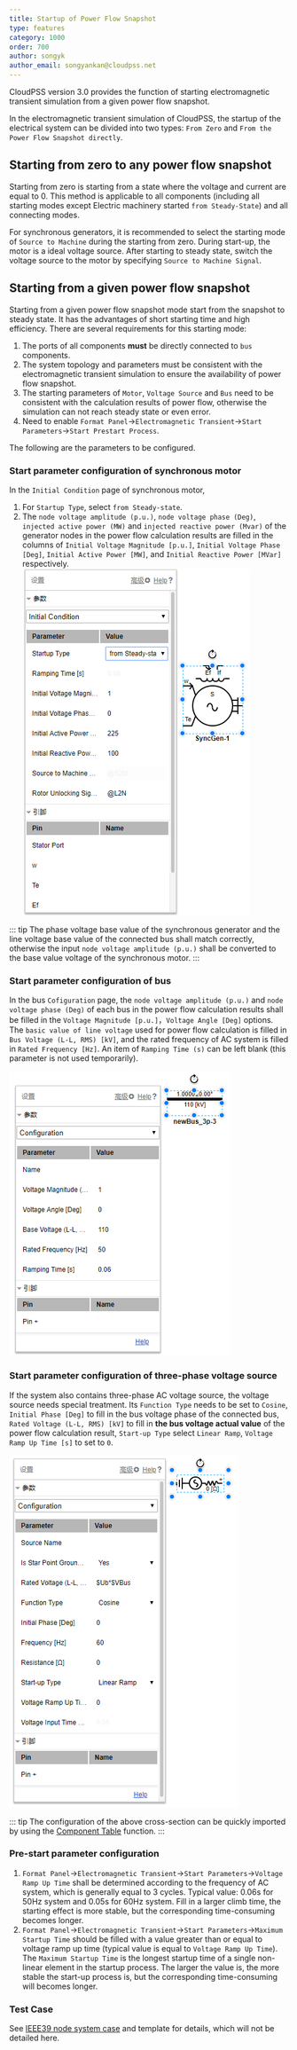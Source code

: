 ```yaml
---
title: Startup of Power Flow Snapshot
type: features
category: 1000
order: 700
author: songyk
author_email: songyankan@cloudpss.net
---
```


CloudPSS version 3.0 provides the function of starting electromagnetic transient simulation from a given power flow snapshot.

In the electromagnetic transient simulation of CloudPSS, the startup of the electrical system can be divided into two types: `From Zero` and `From the Power Flow Snapshot directly`.

## Starting from zero to any power flow snapshot
Starting from zero is starting from a state where the voltage and current are equal to 0. This method is applicable to all components (including all starting modes except Electric machinery started `from Steady-State`) and all connecting modes.

For synchronous generators, it is recommended to select the starting mode of `Source to Machine` during the starting from zero. During start-up, the motor is a ideal voltage source. After starting to steady state, switch the voltage source to the motor by specifying `Source to Machine Signal`.

## Starting from a given power flow snapshot

Starting from a given power flow snapshot mode start from the snapshot to steady state. It has the advantages of short starting time and high efficiency. There are several requirements for this starting mode:

1. The ports of all components **must** be directly connected to `bus` components.
2. The system topology and parameters must be consistent with the electromagnetic transient simulation to ensure the availability of power flow snapshot.
3. The starting parameters of `Motor`, `Voltage Source` and `Bus` need to be consistent with the calculation results of power flow, otherwise the simulation can not reach steady state or even error.
4. Need to enable `Format Panel`->`Electromagnetic Transient`->`Start Parameters`->`Start Prestart Process`.


The following are the parameters to be configured.

### Start parameter configuration of synchronous motor

In the `Initial Condition` page of synchronous motor,
1. For `Startup Type`, select `from Steady-state`.
2. The `node voltage amplitude (p.u.)`, `node voltage phase (Deg)`, `injected active power (MW)` and `injected reactive power (Mvar)` of the generator nodes in the power flow calculation results are filled in the columns of `Initial Voltage Magnitude [p.u.]`, `Initial Voltage Phase [Deg]`, `Initial Active Power [MW]`, and `Initial Reactive Power [MVar]` respectively.
   ![同步电机启动参数](Initialization/sync.png "Start parameters page of synchronous generator") 

::: tip
The phase voltage base value of the synchronous generator and the line voltage base value of the connected bus shall match correctly, otherwise the input `node voltage amplitude (p.u.)` shall be converted to the base value voltage of the synchronous motor.
:::

### Start parameter configuration of bus

In the bus `Cofiguration` page, the `node voltage amplitude (p.u.)` and `node voltage phase (Deg)` of each bus in the power flow calculation results shall be filled in the `Voltage Magnitude [p.u.]`，`Voltage Angle [Deg]` options. The `basic value of line voltage` used for power flow calculation is filled in `Bus Voltage (L-L, RMS) [kV]`, and the rated frequency of AC system is filled in `Rated Frequency [Hz]`. An item of `Ramping Time (s)` can be left blank (this parameter is not used temporarily).

![母线启动参数](Initialization/bus.png "Three phase bus starting parameters page")

### Start parameter configuration of three-phase voltage source

If the system also contains three-phase AC voltage source, the voltage source needs special treatment. Its `Function Type` needs to be set to `Cosine`, `Initial Phase [Deg]` to fill in the bus voltage phase of the connected bus, `Rated Voltage (L-L, RMS) [kV]` to fill in **the bus voltage actual value** of the power flow calculation result, `Start-up Type` select `Linear Ramp`, `Voltage Ramp Up Time [s]` to set to `0`.

![三相电压源启动参数](Initialization/source.png "Three-phase voltage source start parameter page")


::: tip
The configuration of the above cross-section can be quickly imported by using the [Component Table](ComponentTable.md) function.
:::

### Pre-start parameter configuration

1. `Format Panel`->`Electromagnetic Transient`->`Start Parameters`->`Voltage Ramp Up Time` shall be determined according to the frequency of AC system, which is generally equal to 3 cycles. Typical value: 0.06s for 50Hz system and 0.05s for 60Hz system. Fill in a larger climb time, the starting effect is more stable, but the corresponding time-consuming becomes longer.
2. `Format Panel`->`Electromagnetic Transient`->`Start Parameters`->`Maximum Startup Time` should be filled with a value greater than or equal to voltage ramp up time (typical value is equal to `Voltage Ramp Up Time`). The `Maximum Startup Time` is the longest startup time of a single non-linear element in the startup process. The larger the value is, the more stable the start-up process is, but the corresponding time-consuming will becomes longer.

### Test Case

See [IEEE39 node system case](../examples/IEEE39.md) and template for details, which will not be detailed here.

